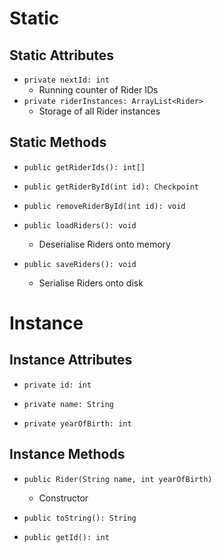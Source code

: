 # Static
## Static Attributes
- `private nextId: int`
	- Running counter of Rider IDs
- `private riderInstances: ArrayList<Rider>`
	- Storage of all Rider instances
## Static Methods
- `public getRiderIds(): int[]`

- `public getRiderById(int id): Checkpoint`
- `public removeRiderById(int id): void`

- `public loadRiders(): void`
	- Deserialise Riders onto memory
- `public saveRiders(): void`
	- Serialise Riders onto disk
# Instance
## Instance Attributes
- `private id: int`

- `private name: String`
- `private yearOfBirth: int`
## Instance Methods
- `public Rider(String name, int yearOfBirth)`
	- Constructor

- `public toString(): String`
- `public getId(): int`